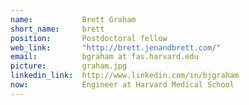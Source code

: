 ```yaml
---
name:           Brett Graham
short_name:     brett
position:       Postdoctoral fellow
web_link:       "http://brett.jenandbrett.com/"
email:          bgraham at fas.harvard.edu
picture:        graham.jpg
linkedin_link:  http://www.linkedin.com/in/bjgraham
now:			Engineer at Harvard Medical School
---
```

